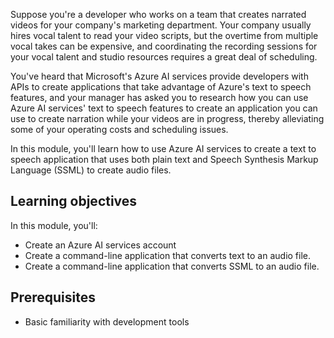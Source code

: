 Suppose you're a developer who works on a team that creates narrated videos for your company's marketing department. Your company usually hires vocal talent to read your video scripts, but the overtime from multiple vocal takes can be expensive, and coordinating the recording sessions for your vocal talent and studio resources requires a great deal of scheduling.

You've heard that Microsoft's Azure AI services provide developers with APIs to create applications that take advantage of Azure's text to speech features, and your manager has asked you to research how you can use Azure AI services' text to speech features to create an application you can use to create narration while your videos are in progress, thereby alleviating some of your operating costs and scheduling issues.

In this module, you'll learn how to use Azure AI services to create a text to speech application that uses both plain text and Speech Synthesis Markup Language (SSML) to create audio files.

## Learning objectives

In this module, you'll:

- Create an Azure AI services account
- Create a command-line application that converts text to an audio file.
- Create a command-line application that converts SSML to an audio file.

## Prerequisites

- Basic familiarity with development tools
